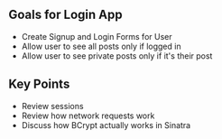 ## Goals for Login App

- Create Signup and Login Forms for User
- Allow user to see all posts only if logged in
- Allow user to see private posts only if it's their post

## Key Points
- Review sessions
- Review how network requests work
- Discuss how BCrypt actually works in Sinatra

